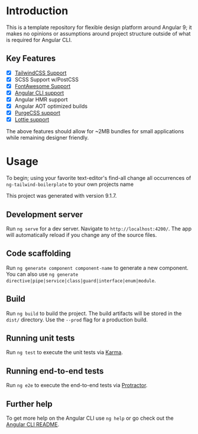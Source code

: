 # Introduction
This is a template repository for flexible design platform around Angular 9; it makes no opinions or assumptions around project
structure outside of what is required for Angular CLI.

## Key Features
- [x] [TailwindCSS Support](https://tailwindcss.com/)
- [x] SCSS Support w/PostCSS
- [x] [FontAwesome Support](https://fontawesome.com/)
- [x] [Angular CLI support](https://github.com/angular/angular-cli)
- [x] Angular HMR support
- [x] Angular AOT optimized builds
- [x] [PurgeCSS support](https://www.npmjs.com/package/purgecss)
- [x] [Lottie support](https://www.npmjs.com/package/ngx-lottie)

The above features should allow for ~2MB bundles for small applications while remaining designer friendly.

# Usage
To begin; using your favorite text-editor's find-all change all occurrences of `ng-tailwind-boilerplate` to your own projects name

This project was generated with  version 9.1.7.

## Development server

Run `ng serve` for a dev server. Navigate to `http://localhost:4200/`. The app will automatically reload if you change any of the source files.

## Code scaffolding

Run `ng generate component component-name` to generate a new component. You can also use `ng generate directive|pipe|service|class|guard|interface|enum|module`.

## Build

Run `ng build` to build the project. The build artifacts will be stored in the `dist/` directory. Use the `--prod` flag for a production build.

## Running unit tests

Run `ng test` to execute the unit tests via [Karma](https://karma-runner.github.io).

## Running end-to-end tests

Run `ng e2e` to execute the end-to-end tests via [Protractor](http://www.protractortest.org/).

## Further help

To get more help on the Angular CLI use `ng help` or go check out the [Angular CLI README](https://github.com/angular/angular-cli/blob/master/README.md).

